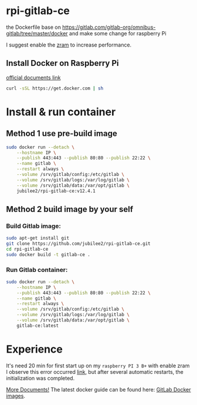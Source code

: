 # rpi-gitlab-ce
the Dockerfile base on https://gitlab.com/gitlab-org/omnibus-gitlab/tree/master/docker
and make some change for raspberry Pi

I suggest enable the [zram](http://yulun.me/2015/enable-zram-for-raspberry-pi-debian/) to increase performance.

## Install Docker on Raspberry Pi
[official documents link](https://docs.docker.com/install/linux/docker-ce/debian/#install-using-the-convenience-script)
```bash
curl -sSL https://get.docker.com | sh
```

# Install & run container
## Method 1 use pre-build image
```bash
sudo docker run --detach \
    --hostname IP \
    --publish 443:443 --publish 80:80 --publish 22:22 \
    --name gitlab \
    --restart always \
    --volume /srv/gitlab/config:/etc/gitlab \
    --volume /srv/gitlab/logs:/var/log/gitlab \
    --volume /srv/gitlab/data:/var/opt/gitlab \
    jubilee2/rpi-gitlab-ce:v12.4.1
```

## Method 2 build image by your self
### Build Gitlab image:
```bash
sudo apt-get install git 
git clone https://github.com/jubilee2/rpi-gitlab-ce.git
cd rpi-gitlab-ce
sudo docker build -t gitlab-ce .
```

### Run Gitlab container:
```bash
sudo docker run --detach \
    --hostname IP \
    --publish 443:443 --publish 80:80 --publish 22:22 \
    --name gitlab \
    --restart always \
    --volume /srv/gitlab/config:/etc/gitlab \
    --volume /srv/gitlab/logs:/var/log/gitlab \
    --volume /srv/gitlab/data:/var/opt/gitlab \
    gitlab-ce:latest
```

# Experience
It's need 20 min for first start up on my `raspberry PI 3 B+` with enable zram
I observe this error occurred [link](https://gitlab.com/gitlab-org/omnibus-gitlab/blob/master/doc/common_installation_problems/README.md#failed-to-modify-kernel-parameters-with-sysctl), but after several automatic restarts, the initialization was completed.


[More Documents!](https://docs.gitlab.com/omnibus/docker/)
The latest docker guide can be found here: [GitLab Docker images](/doc/docker/README.md).
